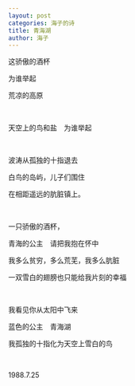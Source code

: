 ```yaml
---
layout: post
categories: 海子的诗
title: 青海湖
author: 海子
---
```


这骄傲的酒杯

为谁举起

荒凉的高原

&nbsp;

天空上的鸟和盐　为谁举起

&nbsp;

波涛从孤独的十指退去

白鸟的岛屿，儿子们围住

在相距遥远的肮脏镇上。

&nbsp;

一只骄傲的酒杯，

青海的公主　请把我抱在怀中

我多么贫穷，多么荒芜，我多么肮脏

一双雪白的翅膀也只能给我片刻的幸福

&nbsp;

我看见你从太阳中飞来

蓝色的公主　青海湖

我孤独的十指化为天空上雪白的鸟

&nbsp;

1988.7.25
